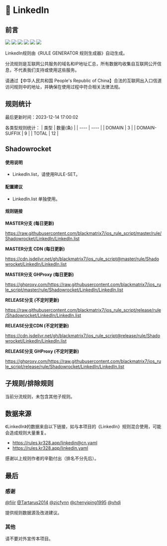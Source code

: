 # 🧸 LinkedIn

## 前言

![](https://shields.io/badge/-移除重复规则-ff69b4) ![](https://shields.io/badge/-DOMAIN与DOMAIN--SUFFIX合并-green) ![](https://shields.io/badge/-DOMAIN--SUFFIX间合并-critical) ![](https://shields.io/badge/-DOMAIN与DOMAIN--KEYWORD合并-9cf) ![](https://shields.io/badge/-DOMAIN--SUFFIX与DOMAIN--KEYWORD合并-blue) ![](https://shields.io/badge/-IP--CIDR(6)合并-blueviolet) 

LinkedIn规则由《RULE GENERATOR 规则生成器》自动生成。

分流规则是互联网公共服务的域名和IP地址汇总，所有数据均收集自互联网公开信息，不代表我们支持或使用这些服务。

请通过【中华人民共和国 People's Republic of China】合法的互联网出入口信道访问规则中的地址，并确保在使用过程中符合相关法律法规。

## 规则统计

最后更新时间：2023-12-14 17:00:02

各类型规则统计：
| 类型 | 数量(条)  | 
| ---- | ----  |
| DOMAIN | 3  | 
| DOMAIN-SUFFIX | 9  | 
| TOTAL | 12  | 


## Shadowrocket 

#### 使用说明
- LinkedIn.list，请使用RULE-SET。

#### 配置建议
- LinkedIn.list 单独使用。

#### 规则链接
**MASTER分支 (每日更新)**

https://raw.githubusercontent.com/blackmatrix7/ios_rule_script/master/rule/Shadowrocket/LinkedIn/LinkedIn.list

**MASTER分支 CDN (每日更新)**

https://cdn.jsdelivr.net/gh/blackmatrix7/ios_rule_script@master/rule/Shadowrocket/LinkedIn/LinkedIn.list

**MASTER分支 GHProxy (每日更新)**

https://ghproxy.com/https://raw.githubusercontent.com/blackmatrix7/ios_rule_script/master/rule/Shadowrocket/LinkedIn/LinkedIn.list

**RELEASE分支 (不定时更新)**

https://raw.githubusercontent.com/blackmatrix7/ios_rule_script/release/rule/Shadowrocket/LinkedIn/LinkedIn.list

**RELEASE分支CDN (不定时更新)**

https://cdn.jsdelivr.net/gh/blackmatrix7/ios_rule_script@release/rule/Shadowrocket/LinkedIn/LinkedIn.list

**RELEASE分支 GHProxy (不定时更新)**

https://ghproxy.com/https://raw.githubusercontent.com/blackmatrix7/ios_rule_script/release/rule/Shadowrocket/LinkedIn/LinkedIn.list

## 子规则/排除规则


当前分流规则，未包含其他子规则。

## 数据来源

《LinkedIn》的数据来自以下链接，如与本项目的《LinkedIn》规则混合使用，可能会造成规则大量重复。

- https://rules.kr328.app/linkedin@cn.yaml
- https://rules.kr328.app/linkedin.yaml


感谢以上规则作者的辛勤付出（排名不分先后）。

## 最后

### 感谢

[@fiiir](https://github.com/fiiir) [@Tartarus2014](https://github.com/Tartarus2014) [@zjcfynn](https://github.com/zjcfynn) [@chenyiping1995](https://github.com/chenyiping1995) [@vhdj](https://github.com/vhdj)

提供规则数据源及改进建议。

### 其他

请不要对外宣传本项目。